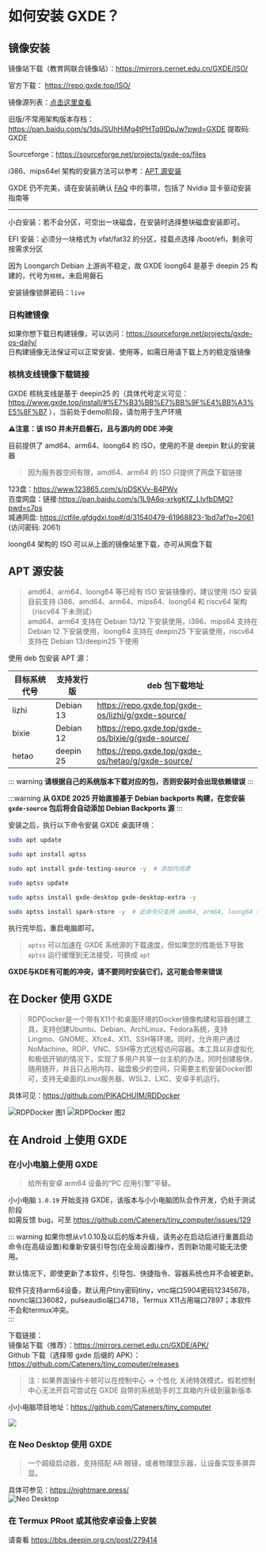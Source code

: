 # 如何安装 GXDE？

## 镜像安装



镜像站下载（教育网联合镜像站）：https://mirrors.cernet.edu.cn/GXDE/ISO/

官方下载： https://repo.gxde.top/ISO/

镜像源列表：[点击这里查看](mirrors.md)

旧版/不常用架构版本存档：https://pan.baidu.com/s/1dsJSUhHiMg4tPHTq9IDpJw?pwd=GXDE 提取码: GXDE

Sourceforge：https://sourceforge.net/projects/gxde-os/files


i386、mips64el 架构的安装方法可以参考：[APT 源安装](#apt-源安装)

GXDE 仍不完美，请在安装前确认 [FAQ](faq.md) 中的事项，包括了 Nvidia 显卡驱动安装指南等

---

小白安装：若不会分区，可空出一块磁盘，在安装时选择整块磁盘安装即可。

EFI 安装：必须分一块格式为 vfat/fat32 的分区，挂载点选择 /boot/efi，剩余可按需求分区  

因为 Loongarch Debian 上游尚不稳定，故 GXDE loong64 是基于 deepin 25 构建的，代号为`核桃`，未启用磐石  

安装镜像锁屏密码：`live`  

### 日构建镜像
如果你想下载日构建镜像，可以访问：https://sourceforge.net/projects/gxde-os-daily/  
日构建镜像无法保证可以正常安装、使用等，如需日用请下载上方的稳定版镜像  

### 核桃支线镜像下载链接
GXDE 核桃支线是基于 deepin25 的（具体代号定义可见： https://www.gxde.top/install/#%E7%B3%BB%E7%BB%9F%E4%BB%A3%E5%8F%B7 ），当前处于demo阶段，请勿用于生产环境 
 
**⚠️注意：该 ISO 并未开启磐石，且与源内的 DDE 冲突**  
  
目前提供了 amd64、arm64、loong64 的 ISO，使用的不是 deepin 默认的安装器  

> 因为服务器空间有限，amd64、arm64 的 ISO 只提供了网盘下载链接

123盘：https://www.123865.com/s/pDSKVv-B4PWv  
百度网盘：链接:https://pan.baidu.com/s/1L9A6q-xrkgKfZ_LIyfbDMQ?pwd=c7ps  
城通网盘: https://ctfile.gfdgdxi.top#/d/31540479-61968823-1bd7af?p=2061 (访问密码: 2061)  

loong64 架构的 ISO 可以从上面的镜像站里下载，亦可从网盘下载  


## APT 源安装
> amd64、arm64、loong64 等已经有 ISO 安装镜像的，建议使用 ISO 安装  
> 目前支持 i386、amd64、arm64、mips64、loong64 和 riscv64 架构（riscv64 下未测试）   
> amd64、arm64 支持在 Debian 13/12 下安装使用，i386、mips64 支持在 Debian 12 下安装使用，loong64 支持在 deepin25 下安装使用，riscv64 支持在 Debian 13/deepin25 下使用

使用 deb 包安装 APT 源：

| 目标系统代号 | 支持发行版 | deb 包下载地址 |
| --- | --- | --- |
| lizhi | Debian 13 | https://repo.gxde.top/gxde-os/lizhi/g/gxde-source/ |
| bixie | Debian 12 | https://repo.gxde.top/gxde-os/bixie/g/gxde-source/ |
| hetao | deepin 25 | https://repo.gxde.top/gxde-os/hetao/g/gxde-source/ |

::: warning
**请根据自己的系统版本下载对应的包，否则安装时会出现依赖错误**
:::

:::warning
**从 GXDE 2025 开始直接基于 Debian backports 构建，在您安装 `gxde-source` 包后将会自动添加 Debian Backports 源**
:::

安装之后，执行以下命令安装 GXDE 桌面环境：

```bash
sudo apt update

sudo apt install aptss

sudo apt install gxde-testing-source -y  # 添加内测源

sudo aptss update

sudo aptss install gxde-desktop gxde-desktop-extra -y

sudo aptss install spark-store -y  # 此命令只支持 amd64, arm64, loong64 架构用户

```

执行完毕后，重启电脑即可。

> `aptss` 可以加速在 GXDE 系统源的下载速度，但如果您的性能低下导致 `aptss` 运行缓慢到无法接受，可换成 `apt`

**GXDE与KDE有可能的冲突，请不要同时安装它们，这可能会带来错误**

## 在 Docker 使用 GXDE
> RDPDocker是一个带有X11个和桌面环境的Docker镜像构建和容器创建工具，支持创建Ubuntu、Debian、ArchLinux、Fedora系统，支持Lingmo、GNOME、Xfce4、X11、SSH等环境。同时，允许用户通过NoMachine、RDP、VNC、SSH等方式远程访问容器。本工具以非虚拟化和极低开销的情况下，实现了多用户共享一台主机的办法，同时创建极快，随用随开，并且只占用内存、磁盘极少的空间，只需要主机安装Docker即可，支持无桌面的Linux服务器、WSL2、LXC、安卓手机运行。

具体可见：https://github.com/PIKACHUIM/RDDocker  

![RDPDocker 图1](/RDDocker/Manager.jpg)
![RDPDocker 图2](/RDDocker/Remote.jpg)

## 在 Android 上使用 GXDE
### 在小小电脑上使用 GXDE
> 给所有安卓 arm64 设备的“PC 应用引擎”平替。

小小电脑 `1.0.19` 开始支持 GXDE，该版本与小小电脑团队合作开发，仍处于测试阶段  
如需反馈 bug，可至 https://github.com/Cateners/tiny_computer/issues/129  

::: warning
如果你想从v1.0.10及以后的版本升级，请务必在启动后进行重置启动命令(在高级设置)和重新安装引导包(在全局设置)操作，否则新功能可能无法使用。  

默认情况下，即使更新了本软件，引导包、快捷指令、容器系统也并不会被更新。  

软件只支持arm64设备，默认用户tiny密码tiny，vnc端口5904密码12345678，novnc端口36082，pulseaudio端口4718，Termux X11占用端口7897；本软件不会和termux冲突。  
:::

下载链接：  
镜像站下载（推荐）：https://mirrors.cernet.edu.cn/GXDE/APK/   
Github 下载（选择带 gxde 后缀的 APK）：https://github.com/Cateners/tiny_computer/releases

> 注：如果界面操作卡顿可以在控制中心 -> 个性化 关闭特效模式，假若控制中心无法开启可尝试在 GXDE 自带的系统助手的工具箱内升级到最新版本

小小电脑项目地址：https://github.com/Cateners/tiny_computer  

![](/tiny-computer.jpg)

### 在 Neo Desktop 使用 GXDE
> 一个超级启动器，支持搭配 AR 眼镜，或者物理显示器，让设备实现多屏异显。

具体可参见：https://nightmare.press/  
![Neo Desktop](/neodesktop/0.jpg)


### 在 Termux PRoot 或其他安卓设备上安装

请查看 https://bbs.deepin.org.cn/post/279414
